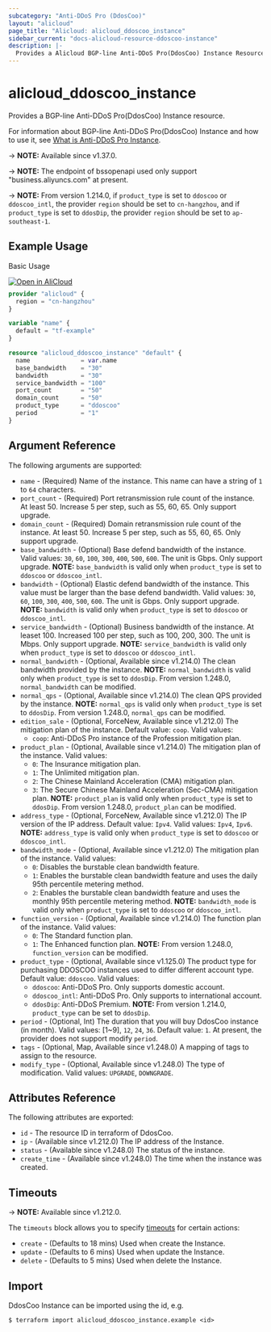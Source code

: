 ```yaml
---
subcategory: "Anti-DDoS Pro (DdosCoo)"
layout: "alicloud"
page_title: "Alicloud: alicloud_ddoscoo_instance"
sidebar_current: "docs-alicloud-resource-ddoscoo-instance"
description: |-
  Provides a Alicloud BGP-line Anti-DDoS Pro(DdosCoo) Instance Resource.
---
```


# alicloud_ddoscoo_instance

Provides a BGP-line Anti-DDoS Pro(DdosCoo) Instance resource.

For information about BGP-line Anti-DDoS Pro(DdosCoo) Instance and how to use it, see [What is Anti-DDoS Pro Instance](https://www.alibabacloud.com/help/en/ddos-protection/latest/create-an-anti-ddos-pro-or-anti-ddos-premium-instance-by-calling-an-api-operation).

-> **NOTE:** Available since v1.37.0.

-> **NOTE:** The endpoint of bssopenapi used only support "business.aliyuncs.com" at present.

-> **NOTE:** From version 1.214.0, if `product_type` is set to `ddoscoo` or `ddoscoo_intl`, the provider `region` should be set to `cn-hangzhou`, and if `product_type` is set to `ddosDip`, the provider `region` should be set to `ap-southeast-1`.

## Example Usage

Basic Usage

<div style="display: block;margin-bottom: 40px;"><div class="oics-button" style="float: right;position: absolute;margin-bottom: 10px;">
  <a href="https://api.aliyun.com/terraform?resource=alicloud_ddoscoo_instance&exampleId=458888fd-0444-fbcf-9a70-b1d21d48f7df523857bd&activeTab=example&spm=docs.r.ddoscoo_instance.0.458888fd04&intl_lang=EN_US" target="_blank">
    <img alt="Open in AliCloud" src="https://img.alicdn.com/imgextra/i1/O1CN01hjjqXv1uYUlY56FyX_!!6000000006049-55-tps-254-36.svg" style="max-height: 44px; max-width: 100%;">
  </a>
</div></div>

```terraform
provider "alicloud" {
  region = "cn-hangzhou"
}

variable "name" {
  default = "tf-example"
}

resource "alicloud_ddoscoo_instance" "default" {
  name              = var.name
  base_bandwidth    = "30"
  bandwidth         = "30"
  service_bandwidth = "100"
  port_count        = "50"
  domain_count      = "50"
  product_type      = "ddoscoo"
  period            = "1"
}
```

## Argument Reference

The following arguments are supported:

* `name` - (Required) Name of the instance. This name can have a string of `1` to `64` characters.
* `port_count` - (Required) Port retransmission rule count of the instance. At least 50. Increase 5 per step, such as 55, 60, 65. Only support upgrade.
* `domain_count` - (Required) Domain retransmission rule count of the instance. At least 50. Increase 5 per step, such as 55, 60, 65. Only support upgrade.
* `base_bandwidth` - (Optional) Base defend bandwidth of the instance. Valid values: `30`, `60`, `100`, `300`, `400`, `500`, `600`. The unit is Gbps. Only support upgrade. **NOTE:** `base_bandwidth` is valid only when `product_type` is set to `ddoscoo` or `ddoscoo_intl`.
* `bandwidth` - (Optional) Elastic defend bandwidth of the instance. This value must be larger than the base defend bandwidth. Valid values: `30`, `60`, `100`, `300`, `400`, `500`, `600`. The unit is Gbps. Only support upgrade. **NOTE:** `bandwidth` is valid only when `product_type` is set to `ddoscoo` or `ddoscoo_intl`.
* `service_bandwidth` - (Optional) Business bandwidth of the instance. At leaset 100. Increased 100 per step, such as 100, 200, 300. The unit is Mbps. Only support upgrade. **NOTE:** `service_bandwidth` is valid only when `product_type` is set to `ddoscoo` or `ddoscoo_intl`.
* `normal_bandwidth` - (Optional, Available since v1.214.0) The clean bandwidth provided by the instance. **NOTE:** `normal_bandwidth` is valid only when `product_type` is set to `ddosDip`. From version 1.248.0, `normal_bandwidth` can be modified.
* `normal_qps` - (Optional, Available since v1.214.0) The clean QPS provided by the instance. **NOTE:** `normal_qps` is valid only when `product_type` is set to `ddosDip`. From version 1.248.0, `normal_qps` can be modified.
* `edition_sale` - (Optional, ForceNew, Available since v1.212.0) The mitigation plan of the instance. Default value: `coop`. Valid values:
  - `coop`: Anti-DDoS Pro instance of the Profession mitigation plan.
* `product_plan` - (Optional, Available since v1.214.0) The mitigation plan of the instance. Valid values:
  - `0`: The Insurance mitigation plan.
  - `1`: The Unlimited mitigation plan.
  - `2`: The Chinese Mainland Acceleration (CMA) mitigation plan.
  - `3`: The Secure Chinese Mainland Acceleration (Sec-CMA) mitigation plan.
**NOTE:** `product_plan` is valid only when `product_type` is set to `ddosDip`. From version 1.248.0, `product_plan` can be modified.
* `address_type` - (Optional, ForceNew, Available since v1.212.0) The IP version of the IP address. Default value: `Ipv4`. Valid values: `Ipv4`, `Ipv6`. **NOTE:** `address_type` is valid only when `product_type` is set to `ddoscoo` or `ddoscoo_intl`.
* `bandwidth_mode` - (Optional, Available since v1.212.0) The mitigation plan of the instance. Valid values:
  - `0`: Disables the burstable clean bandwidth feature.
  - `1`: Enables the burstable clean bandwidth feature and uses the daily 95th percentile metering method.
  - `2`: Enables the burstable clean bandwidth feature and uses the monthly 95th percentile metering method.
**NOTE:** `bandwidth_mode` is valid only when `product_type` is set to `ddoscoo` or `ddoscoo_intl`.
* `function_version` - (Optional, Available since v1.214.0) The function plan of the instance. Valid values:
  - `0`: The Standard function plan.
  - `1`: The Enhanced function plan.
**NOTE:** From version 1.248.0, `function_version` can be modified.
* `product_type` - (Optional, Available since v1.125.0) The product type for purchasing DDOSCOO instances used to differ different account type. Default value: `ddoscoo`. Valid values:
  - `ddoscoo`: Anti-DDoS Pro. Only supports domestic account.
  - `ddoscoo_intl`: Anti-DDoS Pro. Only supports to international account.
  - `ddosDip`: Anti-DDoS Premium.
**NOTE:** From version 1.214.0, `product_type` can be set to `ddosDip`.
* `period` - (Optional, Int) The duration that you will buy DdosCoo instance (in month). Valid values: [1~9], `12`, `24`, `36`. Default value: `1`. At present, the provider does not support modify `period`.
* `tags` - (Optional, Map, Available since v1.248.0) A mapping of tags to assign to the resource.
* `modify_type` - (Optional, Available since v1.248.0) The type of modification. Valid values: `UPGRADE`, `DOWNGRADE`.

## Attributes Reference

The following attributes are exported:

* `id` - The resource ID in terraform of DdosCoo.
* `ip` - (Available since v1.212.0) The IP address of the Instance.
* `status` - (Available since v1.248.0) The status of the instance.
* `create_time` - (Available since v1.248.0) The time when the instance was created.

## Timeouts

-> **NOTE:** Available since v1.212.0.

The `timeouts` block allows you to specify [timeouts](https://developer.hashicorp.com/terraform/language/resources/syntax#operation-timeouts) for certain actions:
* `create` - (Defaults to 18 mins) Used when create the Instance.
* `update` - (Defaults to 6 mins) Used when update the Instance.
* `delete` - (Defaults to 5 mins) Used when delete the Instance.

## Import

DdosCoo Instance can be imported using the id, e.g.

```shell
$ terraform import alicloud_ddoscoo_instance.example <id>
```
